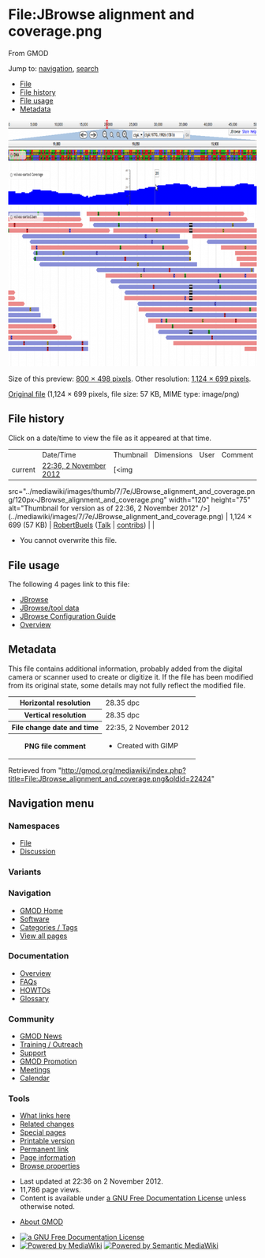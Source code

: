 <div id="mw-page-base" class="noprint">

</div>

<div id="mw-head-base" class="noprint">

</div>

<div id="content" class="mw-body" role="main">

<span id="top"></span>

<div id="mw-js-message" style="display:none;">

</div>



# <span dir="auto">File:JBrowse alignment and coverage.png</span>

<div id="bodyContent">

<div id="siteSub">

From GMOD

</div>

<div id="contentSub">

</div>

<div id="jump-to-nav" class="mw-jump">

Jump to: [navigation](#mw-navigation), [search](#p-search)

</div>

<div id="mw-content-text">

- [File](#file)
- [File history](#filehistory)
- [File usage](#filelinks)
- [Metadata](#metadata)

<div id="file" class="fullImageLink">

[<img
src="../mediawiki/images/thumb/7/7e/JBrowse_alignment_and_coverage.png/800px-JBrowse_alignment_and_coverage.png"
srcset="../mediawiki/images/7/7e/JBrowse_alignment_and_coverage.png 1.5x, ../mediawiki/images/7/7e/JBrowse_alignment_and_coverage.png 2x"
width="800" height="498"
alt="File:JBrowse alignment and coverage.png" />](../mediawiki/images/7/7e/JBrowse_alignment_and_coverage.png)

<div class="mw-filepage-resolutioninfo">

Size of this preview: <a
href="../mediawiki/images/thumb/7/7e/JBrowse_alignment_and_coverage.png/800px-JBrowse_alignment_and_coverage.png"
class="mw-thumbnail-link">800 × 498 pixels</a>.
<span class="mw-filepage-other-resolutions">Other resolution:
<a href="../mediawiki/images/7/7e/JBrowse_alignment_and_coverage.png"
class="mw-thumbnail-link">1,124 × 699 pixels</a>.</span>

</div>

</div>

<div class="fullMedia">

<a href="../mediawiki/images/7/7e/JBrowse_alignment_and_coverage.png"
class="internal" title="JBrowse alignment and coverage.png">Original
file</a> ‎<span class="fileInfo">(1,124 × 699 pixels, file size: 57 KB,
MIME type: image/png)</span>

</div>

<div id="mw-imagepage-content" class="mw-content-ltr" lang="en"
dir="ltr">

</div>

## File history

<div id="mw-imagepage-section-filehistory">

Click on a date/time to view the file as it appeared at that time.

|  |  |  |  |  |  |
|----|----|----|----|----|----|
|  | Date/Time | Thumbnail | Dimensions | User | Comment |
| current | [22:36, 2 November 2012](../mediawiki/images/7/7e/JBrowse_alignment_and_coverage.png) | [<img
src="../mediawiki/images/thumb/7/7e/JBrowse_alignment_and_coverage.png/120px-JBrowse_alignment_and_coverage.png"
width="120" height="75"
alt="Thumbnail for version as of 22:36, 2 November 2012" />](../mediawiki/images/7/7e/JBrowse_alignment_and_coverage.png) | 1,124 × 699 <span style="white-space: nowrap;">(57 KB)</span> | <a href="User:RobertBuels" class="mw-userlink"
title="User:RobertBuels">RobertBuels</a> <span style="white-space: nowrap;"> <span class="mw-usertoollinks">([Talk](User_talk:RobertBuels "User talk:RobertBuels") \| [contribs](Special:Contributions/RobertBuels "Special:Contributions/RobertBuels"))</span></span> |  |

</div>

- <span id="mw-imagepage-upload-disallowed">You cannot overwrite this
  file.</span>

## File usage

<div id="mw-imagepage-section-linkstoimage">

The following 4 pages link to this file:

- [JBrowse](JBrowse.1 "JBrowse")
- [JBrowse/tool data](JBrowse/tool_data "JBrowse/tool data")
- [JBrowse Configuration
  Guide](JBrowse_Configuration_Guide "JBrowse Configuration Guide")
- [Overview](Overview "Overview")

</div>

## Metadata

<div class="mw-imagepage-section-metadata">

This file contains additional information, probably added from the
digital camera or scanner used to create or digitize it. If the file has
been modified from its original state, some details may not fully
reflect the modified file.

<table id="mw_metadata" class="mw_metadata">
<colgroup>
<col style="width: 50%" />
<col style="width: 50%" />
</colgroup>
<tbody>
<tr class="odd exif-xresolution collapsable">
<th>Horizontal resolution</th>
<td>28.35 dpc</td>
</tr>
<tr class="even exif-yresolution collapsable">
<th>Vertical resolution</th>
<td>28.35 dpc</td>
</tr>
<tr class="odd exif-datetime collapsable">
<th>File change date and time</th>
<td>22:35, 2 November 2012</td>
</tr>
<tr class="even exif-pngfilecomment collapsable">
<th>PNG file comment</th>
<td><ul>
<li><span class="mw-metadata-lang-value">Created with GIMP</span></li>
</ul></td>
</tr>
</tbody>
</table>

</div>

</div>

<div class="printfooter">

Retrieved from
"<http://gmod.org/mediawiki/index.php?title=File:JBrowse_alignment_and_coverage.png&oldid=22424>"

</div>

<div id="catlinks" class="catlinks catlinks-allhidden">

</div>

<div class="visualClear">

</div>

</div>

</div>

<div id="mw-navigation">

## Navigation menu

<div id="mw-head">



<div id="left-navigation">

<div id="p-namespaces" class="vectorTabs" role="navigation"
aria-labelledby="p-namespaces-label">

### Namespaces

- <span id="ca-nstab-image"><a href="File:JBrowse_alignment_and_coverage.png" accesskey="c"
  title="View the file page [c]">File</a></span>
- <span id="ca-talk"><a
  href="http://gmod.org/mediawiki/index.php?title=File_talk:JBrowse_alignment_and_coverage.png&amp;action=edit&amp;redlink=1"
  accesskey="t"
  title="Discussion about the content page [t]">Discussion</a></span>

</div>

<div id="p-variants" class="vectorMenu emptyPortlet" role="navigation"
aria-labelledby="p-variants-label">

### 

### Variants[](#)

<div class="menu">

</div>

</div>

</div>

<div id="right-navigation">





</div>



</div>

</div>

</div>

<div id="mw-panel">

<div id="p-logo" role="banner">

<a href="Main_Page"
style="background-image: url(../images/GMOD-cogs.png);"
title="Visit the main page"></a>

</div>

<div id="p-Navigation" class="portal" role="navigation"
aria-labelledby="p-Navigation-label">

### Navigation

<div class="body">

- <span id="n-GMOD-Home">[GMOD Home](Main_Page)</span>
- <span id="n-Software">[Software](GMOD_Components)</span>
- <span id="n-Categories-.2F-Tags">[Categories /
  Tags](Categories)</span>
- <span id="n-View-all-pages">[View all pages](Special:AllPages)</span>

</div>

</div>

<div id="p-Documentation" class="portal" role="navigation"
aria-labelledby="p-Documentation-label">

### Documentation

<div class="body">

- <span id="n-Overview">[Overview](Overview)</span>
- <span id="n-FAQs">[FAQs](Category:FAQ)</span>
- <span id="n-HOWTOs">[HOWTOs](Category:HOWTO)</span>
- <span id="n-Glossary">[Glossary](Glossary)</span>

</div>

</div>

<div id="p-Community" class="portal" role="navigation"
aria-labelledby="p-Community-label">

### Community

<div class="body">

- <span id="n-GMOD-News">[GMOD News](GMOD_News)</span>
- <span id="n-Training-.2F-Outreach">[Training /
  Outreach](Training_and_Outreach)</span>
- <span id="n-Support">[Support](Support)</span>
- <span id="n-GMOD-Promotion">[GMOD Promotion](GMOD_Promotion)</span>
- <span id="n-Meetings">[Meetings](Meetings)</span>
- <span id="n-Calendar">[Calendar](Calendar)</span>

</div>

</div>

<div id="p-tb" class="portal" role="navigation"
aria-labelledby="p-tb-label">

### Tools

<div class="body">

- <span id="t-whatlinkshere"><a href="Special:WhatLinksHere/File:JBrowse_alignment_and_coverage.png"
  accesskey="j" title="A list of all wiki pages that link here [j]">What
  links here</a></span>
- <span id="t-recentchangeslinked"><a
  href="Special:RecentChangesLinked/File:JBrowse_alignment_and_coverage.png"
  accesskey="k"
  title="Recent changes in pages linked from this page [k]">Related
  changes</a></span>
- <span id="t-specialpages"><a href="Special:SpecialPages" accesskey="q"
  title="A list of all special pages [q]">Special pages</a></span>
- <span id="t-print"><a
  href="http://gmod.org/mediawiki/index.php?title=File:JBrowse_alignment_and_coverage.png&amp;printable=yes"
  rel="alternate" accesskey="p"
  title="Printable version of this page [p]">Printable version</a></span>
- <span id="t-permalink">[Permanent
  link](http://gmod.org/mediawiki/index.php?title=File:JBrowse_alignment_and_coverage.png&oldid=22424 "Permanent link to this revision of the page")</span>
- <span id="t-info">[Page
  information](http://gmod.org/mediawiki/index.php?title=File:JBrowse_alignment_and_coverage.png&action=info)</span>
- <span id="t-smwbrowselink"><a href="Special:Browse/File:JBrowse_alignment_and_coverage.png"
  rel="smw-browse">Browse properties</a></span>

</div>

</div>

</div>

</div>

<div id="footer" role="contentinfo">

- <span id="footer-info-lastmod">Last updated at 22:36 on 2 November
  2012.</span>
- <span id="footer-info-viewcount">11,786 page views.</span>
- <span id="footer-info-copyright">Content is available under
  <a href="http://www.gnu.org/licenses/fdl-1.3.html" class="external"
  rel="nofollow">a GNU Free Documentation License</a> unless otherwise
  noted.</span>

<!-- -->

- <span id="footer-places-about">[About
  GMOD](GMOD:About "GMOD:About")</span>

<!-- -->

- <span id="footer-copyrightico">[<img src="http://www.gnu.org/graphics/gfdl-logo-small.png" width="88"
  height="31" alt="a GNU Free Documentation License" />](http://www.gnu.org/licenses/fdl-1.3.html)</span>
- <span id="footer-poweredbyico">[<img
  src="../mediawiki/skins/common/images/poweredby_mediawiki_88x31.png"
  width="88" height="31" alt="Powered by MediaWiki" />](http://www.mediawiki.org/)
  [<img
  src="../mediawiki/extensions/SemanticMediaWiki/resources/images/smw_button.png"
  width="88" height="31" alt="Powered by Semantic MediaWiki" />](https://www.semantic-mediawiki.org/wiki/Semantic_MediaWiki)</span>

<div style="clear:both">

</div>

</div>
